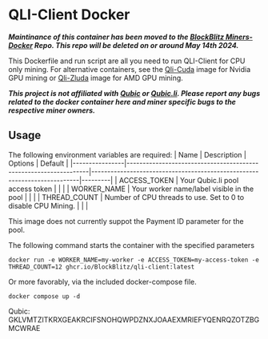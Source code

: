 # QLI-Client Docker

***Maintinance of this container has been moved to the [BlockBlitz Miners-Docker](https://github.com/BlockBlitz/miners-docker) Repo. This repo will be deleted on or around May 14th 2024.***

This Dockerfile and run script are all you need to run QLI-Client for CPU only mining. For alternative containers, see the [Qli-Cuda](https://github.com/BlockBlitz/qli-cuda-docker) image for Nvidia GPU mining or [Qli-Zluda](https://github.com/BlockBlitz/qli-zluda-docker) image for AMD GPU mining. 

***This project is not affiliated with [Qubic](http://discord.gg/qubic) or [Qubic.li](https://qubic.li/). Please report any bugs related to the docker container here and miner specific bugs to the respective miner owners.***

## Usage

The following environment variables are required:
| Name           | Description                                                      | Options                                                                  | Default |
|----------------|------------------------------------------------------------------|--------------------------------------------------------------------------|---------|
| ACCESS_TOKEN    | Your Qubic.li pool access token                                 |                                                                          |         |
| WORKER_NAME     | Your worker name/label visible in the pool                      |                                                                          |         | 
| THREAD_COUNT    | Number of CPU threads to use. Set to 0 to disable CPU Mining.   |                                                                          |         | 

This image does not currently suppot the Payment ID parameter for the pool.

The following command starts the container with the specified parameters

`docker run -e WORKER_NAME=my-worker -e ACCESS_TOKEN=my-access-token -e THREAD_COUNT=12 ghcr.io/BlockBlitz/qli-client:latest`

Or more favorably, via the included docker-compose file.

`docker compose up -d`

Qubic: GKLVMTZITKRXGEAKRCIFSNOHQWPDZNXJOAAEXMRIEFYQENRQZOTZBGMCWRAE
